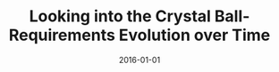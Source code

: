 ---
title: "Looking into the Crystal Ball- Requirements Evolution over Time"
collection: publications
permalink: /publication/2016-Looking-into-the-Crystal-Ball-Requirements-Evolution-over-Time
date: 2016-01-01
venue: 'Proceedings of the IEEE 24th International Requirements Engineering Conference RE'
citation: ' Alicia Grubb,  Marsha Chechik, &quot;Looking into the Crystal Ball- Requirements Evolution over Time.&quot; Proceedings of the IEEE 24th International Requirements Engineering Conference RE, 2016.'
---